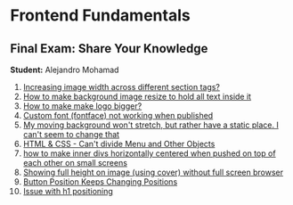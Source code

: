 # Frontend Fundamentals

## Final Exam: Share Your Knowledge

**Student:** Alejandro Mohamad

1. [Increasing image width across different section tags?](https://stackoverflow.com/a/55540706/1946180)
2. [How to make background image resize to hold all text inside it
](https://stackoverflow.com/a/55540790/1946180)
3. [How to make make logo bigger?](https://stackoverflow.com/a/55540940/1946180)
4. [Custom font (fontface) not working when published](https://stackoverflow.com/a/55541744/1946180)
5. [My moving background won't stretch, but rather have a static place. I can't seem to change that](https://stackoverflow.com/a/55541832/1946180)
6. [HTML & CSS - Can't divide Menu and Other Objects](https://stackoverflow.com/a/55554386/1946180)
7. [how to make inner divs horizontally centered when pushed on top of each other on small screens](https://stackoverflow.com/a/55638287/1946180)
8. [Showing full height on image (using cover) without full screen browser](https://stackoverflow.com/a/55638497/1946180)
9. [Button Position Keeps Changing Positions](https://stackoverflow.com/a/55647523/1946180)
10. [Issue with h1 positioning](https://stackoverflow.com/a/55647673/1946180)
